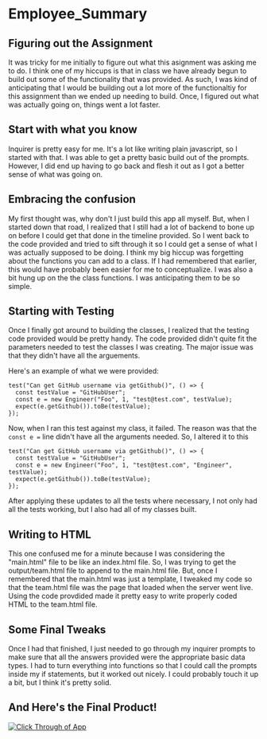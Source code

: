 # Employee_Summary

## Figuring out the Assignment

It was tricky for me initially to figure out what this asignment was asking me to do. I think one of my hiccups is that in class we have already begun to build out some of the functionality that was provided. As such, I was kind of anticipating that I would be building out a lot more of the functionaltiy for this assignment than we ended up needing to build. Once, I figured out what was actually going on, things went a lot faster.

## Start with what you know

Inquirer is pretty easy for me. It's a lot like writing plain javascript, so I started with that. I was able to get a pretty basic build out of the prompts. However, I did end up having to go back and flesh it out as I got a better sense of what was going on.

## Embracing the confusion

My first thought was, why don't I just build this app all myself. But, when I started down that road, I realized that I still had a lot of backend to bone up on before I could get that done in the timeline provided. So I went back to the code provided and tried to sift through it so I could get a sense of what I was actually supposed to be doing. I think my big hiccup was forgetting about the functions you can add to a class. If I had remembered that earlier, this would have probably been easier for me to conceptualize. I was also a bit hung up on the the class functions. I was anticipating them to be so simple.

## Starting with Testing

Once I finally got around to building the classes, I realized that the testing code provided would be pretty handy. The code provided didn't quite fit the parameters needed to test the classes I was creating. The major issue was that they didn't have all the arguements.

Here's an example of what we were provided:

```
test("Can get GitHub username via getGithub()", () => {
  const testValue = "GitHubUser";
  const e = new Engineer("Foo", 1, "test@test.com", testValue);
  expect(e.getGithub()).toBe(testValue);
});
```

Now, when I ran this test against my class, it failed. The reason was that the `const e =` line didn't have all the arguments needed. So, I altered it to this

```
test("Can get GitHub username via getGithub()", () => {
  const testValue = "GitHubUser";
  const e = new Engineer("Foo", 1, "test@test.com", "Engineer", testValue);
  expect(e.getGithub()).toBe(testValue);
});
```

After applying these updates to all the tests where necessary, I not only had all the tests working, but I also had all of my classes built.

## Writing to HTML

This one confused me for a minute because I was considering the "main.html" file to be like an index.html file. So, I was trying to get the output/team.html file to append to the main.html file. But, once I remembered that the main.html was just a template, I tweaked my code so that the team.html file was the page that loaded when the server went live.
Using the code provdided made it pretty easy to write properly coded HTML to the team.html file.

## Some Final Tweaks

Once I had that finished, I just needed to go through my inquirer prompts to make sure that all the answers provided were the appropriate basic data types. I had to turn everything into functions so that I could call the prompts inside my if statements, but it worked out nicely. I could probably touch it up a bit, but I think it's pretty solid.

## And Here's the Final Product!

[![Click Through of App](https://youtu.be/Aua6pFVTchg)](https://youtu.be/Aua6pFVTchg)
